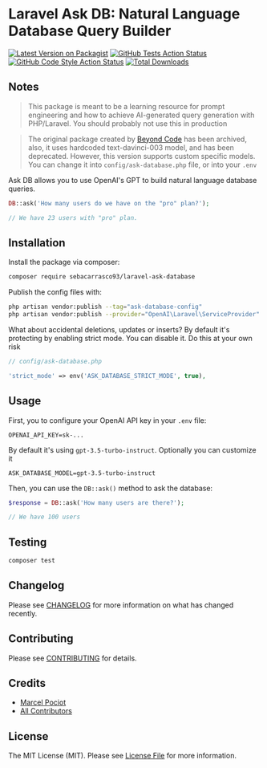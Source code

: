 # Laravel Ask DB: Natural Language Database Query Builder

[![Latest Version on Packagist](https://img.shields.io/packagist/v/beyondcode/laravel-ask-database.svg?style=flat-square)](https://packagist.org/packages/beyondcode/laravel-ask-database)
[![GitHub Tests Action Status](https://img.shields.io/github/actions/workflow/status/beyondcode/laravel-ask-database/run-tests.yml?branch=main&label=tests&style=flat-square)](https://github.com/beyondcode/laravel-ask-database/actions?query=workflow%3Arun-tests+branch%3Amain)
[![GitHub Code Style Action Status](https://img.shields.io/github/actions/workflow/status/beyondcode/laravel-ask-database/fix-php-code-style-issues.yml?branch=main&label=code%20style&style=flat-square)](https://github.com/beyondcode/laravel-ask-database/actions?query=workflow%3A"Fix+PHP+code+style+issues"+branch%3Amain)
[![Total Downloads](https://img.shields.io/packagist/dt/beyondcode/laravel-ask-database.svg?style=flat-square)](https://packagist.org/packages/beyondcode/laravel-ask-database)

## Notes

> This package is meant to be a learning resource for prompt engineering and how to achieve AI-generated query generation with PHP/Laravel. You should probably not use this in production

> The original package created by [Beyond Code](https://github.com/beyondcode/laravel-ask-database) has been archived, also, it uses hardcoded text-davinci-003 model, and has been deprecated. However, this version supports custom specific models. You can change it into `config/ask-database.php` file, or into your `.env`

Ask DB allows you to use OpenAI's GPT to build natural language database queries.

```php
DB::ask('How many users do we have on the "pro" plan?');

// We have 23 users with "pro" plan.
```

## Installation

Install the package via composer:

```bash
composer require sebacarrasco93/laravel-ask-database
```

Publish the config files with:

```bash
php artisan vendor:publish --tag="ask-database-config"
php artisan vendor:publish --provider="OpenAI\Laravel\ServiceProvider"
```

What about accidental deletions, updates or inserts? By default it's protecting by enabling strict mode. You can disable it. Do this at your own risk

```php
// config/ask-database.php

'strict_mode' => env('ASK_DATABASE_STRICT_MODE', true),
```

## Usage

First, you to configure your OpenAI API key in your `.env` file:

```dotenv
OPENAI_API_KEY=sk-...
```

By default it's using `gpt-3.5-turbo-instruct`. Optionally you can customize it

```dotenv
ASK_DATABASE_MODEL=gpt-3.5-turbo-instruct
```

Then, you can use the `DB::ask()` method to ask the database:

```php
$response = DB::ask('How many users are there?');

// We have 100 users
```

## Testing

```bash
composer test
```

## Changelog

Please see [CHANGELOG](CHANGELOG.md) for more information on what has changed recently.

## Contributing

Please see [CONTRIBUTING](CONTRIBUTING.md) for details.

## Credits

- [Marcel Pociot](https://github.com/mpociot)
- [All Contributors](../../contributors)

## License

The MIT License (MIT). Please see [License File](LICENSE.md) for more information.
